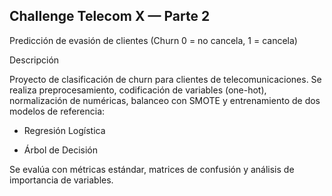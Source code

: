## Challenge Telecom X — Parte 2

Predicción de evasión de clientes (Churn 0 = no cancela, 1 = cancela)

Descripción

Proyecto de clasificación de churn para clientes de telecomunicaciones.
Se realiza preprocesamiento, codificación de variables (one-hot), normalización de numéricas, balanceo con SMOTE y entrenamiento de dos modelos de referencia:

- Regresión Logística

- Árbol de Decisión

Se evalúa con métricas estándar, matrices de confusión y análisis de importancia de variables.
